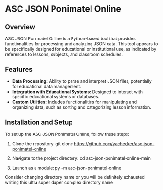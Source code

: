 # ASC JSON Ponimatel Online

## Overview
ASC JSON Ponimatel Online is a Python-based tool that provides functionalities for processing and analyzing JSON data. This tool appears to be specifically designed for educational or institutional use, as indicated by references to lessons, subjects, and classroom schedules.

## Features
- **Data Processing:** Ability to parse and interpret JSON files, potentially for educational data management.
- **Integration with Educational Systems:** Designed to interact with specific educational systems or databases.
- **Custom Utilities:** Includes functionalities for manipulating and organizing data, such as sorting and categorizing lesson information.

## Installation and Setup
To set up the ASC JSON Ponimatel Online, follow these steps:
1. Clone the repository:
git clone https://github.com/yachecker/asc-json-ponimatel-online

2. Navigate to the project directory:
cd asc-json-ponimatel-online-main

3. Launch as a module:
py -m asc-json-ponimatel-online

Consider changing directory name or you will be definitely exhausted writing this ultra super duper complex directory name
